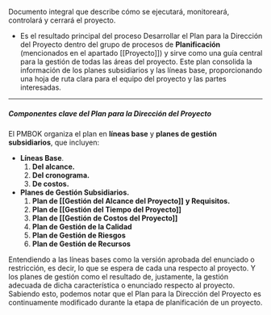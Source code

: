 Documento integral que describe cómo se ejecutará, monitoreará, controlará y cerrará el proyecto. 
- Es el resultado principal del proceso Desarrollar el Plan para la Dirección del Proyecto dentro del grupo de procesos de **Planificación** (mencionados en el apartado [[Proyecto]]) y sirve como una guía central para la gestión de todas las áreas del proyecto. 
Este plan consolida la información de los planes subsidiarios y las líneas base, proporcionando una hoja de ruta clara para el equipo del proyecto y las partes interesadas.
****
##### **Componentes clave del Plan para la Dirección del Proyecto**
El PMBOK organiza el plan en **líneas base** y **planes de gestión subsidiarios**, que incluyen:
- **Líneas Base**.
	1. **Del alcance.**
	2. **Del cronograma.**
	3. **De costos.**
- **Planes de Gestión Subsidiarios.**
	1. **Plan de [[Gestión del Alcance del Proyecto]]** **y Requisitos.**
	2. **Plan de [[Gestión del Tiempo del Proyecto]]**
	3. **Plan de [[Gestión de Costos del Proyecto]]**
	4. **Plan de Gestión de la Calidad**
	5. **Plan de Gestión de Riesgos**
	6. **Plan de Gestión de Recursos**

Entendiendo a las líneas bases como la versión aprobada del enunciado o restricción, es decir, lo que se espera de cada una respecto al proyecto. Y los planes de gestión como el resultado de, justamente, la gestión adecuada de dicha característica o enunciado respecto al proyecto.
Sabiendo esto, podemos notar que el Plan para la Dirección del Proyecto es continuamente modificado durante la etapa de planificación de un proyecto.